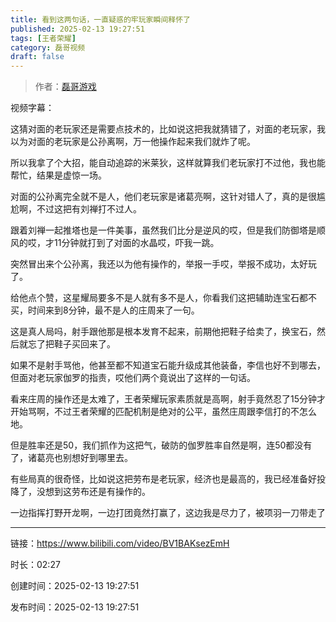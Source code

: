 ```yaml
---
title: 看到这两句话，一直疑惑的牢玩家瞬间释怀了
published: 2025-02-13 19:27:51
tags: [王者荣耀]
category: 磊哥视频
draft: false
---
```



> 作者：[磊哥游戏](https://space.bilibili.com/268941858?spm_id_from=333.788.upinfo.head.click)

视频字幕：

这猜对面的老玩家还是需要点技术的，比如说这把我就猜错了，对面的老玩家，我以为对面的老玩家是公孙离啊，万一他操作起来我们就炸了呢。

所以我拿了个大招，能自动追踪的米莱狄，这样就算我们老玩家打不过他，我也能帮忙，结果是虚惊一场。

对面的公孙离完全就不是人，他们老玩家是诸葛亮啊，这针对错人了，真的是很尴尬啊，不过这把有刘禅打不过人。

跟着刘禅一起推塔也是一件美事，虽然我们比分是逆风的哎，但是我们防御塔是顺风的哎，才11分钟就打到了对面的水晶哎，吓我一跳。

突然冒出来个公孙离，我还以为他有操作的，举报一手哎，举报不成功，太好玩了。

给他点个赞，这星耀局要多不是人就有多不是人，你看我们这把辅助连宝石都不买，时间来到8分钟，最不是人的庄周来了一句。

这是真人局吗，射手跟他那是根本发育不起来，前期他把鞋子给卖了，换宝石，然后就忘了把鞋子买回来了。

如果不是射手骂他，他甚至都不知道宝石能升级成其他装备，李信也好不到哪去，但面对老玩家伽罗的指责，哎他们两个竟说出了这样的一句话。

看来庄周的操作还是太难了，王者荣耀玩家素质就是高啊，射手竟然忍了15分钟才开始骂啊，不过王者荣耀的匹配机制是绝对的公平，虽然庄周跟李信打的不怎么地。

但是胜率还是50，我们抓作为这把气，破防的伽罗胜率自然是啊，连50都没有了，诸葛亮也别想好到哪里去。

有些局真的很奇怪，比如说这把劳布是老玩家，经济也是最高的，我已经准备好投降了，没想到这劳布还是有操作的。

一边指挥打野开龙啊，一边打团竟然打赢了，这边我是尽力了，被项羽一刀带走了

---


链接：https://www.bilibili.com/video/BV1BAKsezEmH



时长：02:27

创建时间：2025-02-13 19:27:51

发布时间：2025-02-13 19:27:51
